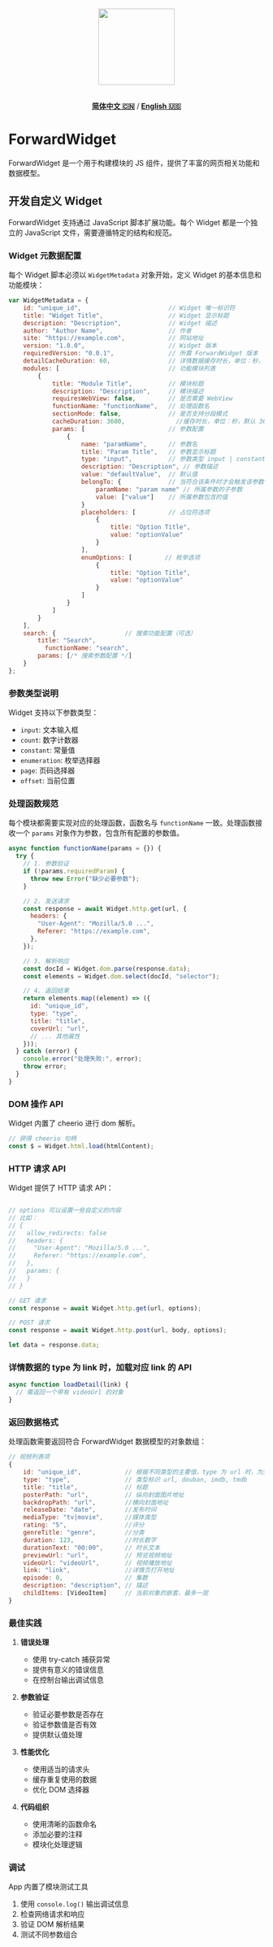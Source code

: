 <p align="center">
  <br>
  <img width="150" src="./icon.png">
  <br>
  <br>
</p>

<div align=center>
    
[**简体中文 🇨🇳**](README.md) / [**English 🇺🇸**](README_EN.md)

</div>

# ForwardWidget

ForwardWidget 是一个用于构建模块的 JS 组件，提供了丰富的网页相关功能和数据模型。

## 开发自定义 Widget

ForwardWidget 支持通过 JavaScript 脚本扩展功能。每个 Widget 都是一个独立的 JavaScript 文件，需要遵循特定的结构和规范。

### Widget 元数据配置

每个 Widget 脚本必须以 `WidgetMetadata` 对象开始，定义 Widget 的基本信息和功能模块：

```javascript
var WidgetMetadata = {
    id: "unique_id",                        // Widget 唯一标识符
    title: "Widget Title",                  // Widget 显示标题
    description: "Description",             // Widget 描述
    author: "Author Name",                  // 作者
    site: "https://example.com",            // 网站地址
    version: "1.0.0",                       // Widget 版本
    requiredVersion: "0.0.1",               // 所需 ForwardWidget 版本
    detailCacheDuration: 60,                // 详情数据缓存时长，单位：秒，默认 60 秒
    modules: [                              // 功能模块列表
        {
            title: "Module Title",          // 模块标题
            description: "Description",     // 模块描述
            requiresWebView: false,         // 是否需要 WebView
            functionName: "functionName",   // 处理函数名
            sectionMode: false,             // 是否支持分段模式
            cacheDuration: 3600,              //缓存时长，单位：秒，默认 3600 秒
            params: [                       // 参数配置
                {
                    name: "paramName",      // 参数名
                    title: "Param Title",   // 参数显示标题
                    type: "input",          // 参数类型 input | constant | enumeration | count | page | offset
                    description: "Description", // 参数描述
                    value: "defaultValue",  // 默认值
                    belongTo: {             // 当符合该条件时才会触发该参数
                        paramName: "param name" // 所属参数的子参数
                        value: ["value"]    // 所属参数包含的值
                    }
                    placeholders: [         // 占位符选项
                        {
                            title: "Option Title",
                            value: "optionValue"
                        }
                    ],
                    enumOptions: [         // 枚举选项
                        {
                            title: "Option Title",
                            value: "optionValue"
                        }
                    ]
                }
            ]
        }
    ],
    search: {                   // 搜索功能配置（可选）
        title: "Search",
          functionName: "search",
        params: [/* 搜索参数配置 */]
    }
};
```

### 参数类型说明

Widget 支持以下参数类型：

- `input`: 文本输入框
- `count`: 数字计数器
- `constant`: 常量值
- `enumeration`: 枚举选择器
- `page`: 页码选择器
- `offset`: 当前位置

### 处理函数规范

每个模块都需要实现对应的处理函数，函数名与 `functionName` 一致。处理函数接收一个 `params` 对象作为参数，包含所有配置的参数值。

```javascript
async function functionName(params = {}) {
  try {
    // 1. 参数验证
    if (!params.requiredParam) {
      throw new Error("缺少必要参数");
    }

    // 2. 发送请求
    const response = await Widget.http.get(url, {
      headers: {
        "User-Agent": "Mozilla/5.0 ...",
        Referer: "https://example.com",
      },
    });

    // 3. 解析响应
    const docId = Widget.dom.parse(response.data);
    const elements = Widget.dom.select(docId, "selector");

    // 4. 返回结果
    return elements.map((element) => ({
      id: "unique_id",
      type: "type",
      title: "title",
      coverUrl: "url",
      // ... 其他属性
    }));
  } catch (error) {
    console.error("处理失败:", error);
    throw error;
  }
}
```

### DOM 操作 API

Widget 内置了 cheerio 进行 dom 解析。

```javascript
// 获得 cheerio 句柄
const $ = Widget.html.load(htmlContent);
```

### HTTP 请求 API

Widget 提供了 HTTP 请求 API：

```javascript

// options 可以设置一些自定义的内容
// 比如：
// {
//   allow_redirects: false
//   headers: {
//     "User-Agent": "Mozilla/5.0 ...",
//     Referer: "https://example.com",
//   },
//   params: {
//   }
// }

// GET 请求
const response = await Widget.http.get(url, options);

// POST 请求
const response = await Widget.http.post(url, body, options);

let data = response.data;
```

### 详情数据的 type 为 link 时，加载对应 link 的 API

```javascript
async function loadDetail(link) {
  // 需返回一个带有 videoUrl 的对象
}
```

### 返回数据格式

处理函数需要返回符合 ForwardWidget 数据模型的对象数组：

```javascript
// 视频列表项
{
    id: "unique_id",            // 根据不同类型的主要值，type 为 url 时，为对应 url，type 为 douban、imdb、tmdb 时，id 为对应 id 值。如果为 tmdb 的 id，需要由 type.id 组成，如：tv.123 movie.234。
    type: "type",               // 类型标识 url, douban, imdb, tmdb
    title: "title",             // 标题
    posterPath: "url",          // 纵向封面图片地址
    backdropPath: "url",        //横向封面地址
    releaseDate: "date",        //发布时间
    mediaType: "tv|movie",      //媒体类型
    rating: "5",                //评分
    genreTitle: "genre",        //分类
    duration: 123,              //时长数字
    durationText: "00:00",      // 时长文本
    previewUrl: "url",          // 预览视频地址
    videoUrl: "videoUrl",       // 视频播放地址
    link: "link",               //详情页打开地址
    episode: 0,                 // 集数
    description: "description", // 描述
    childItems: [VideoItem]     // 当前对象的嵌套，最多一层
}
```

### 最佳实践

1. **错误处理**
   - 使用 try-catch 捕获异常
   - 提供有意义的错误信息
   - 在控制台输出调试信息

2. **参数验证**
   - 验证必要参数是否存在
   - 验证参数值是否有效
   - 提供默认值处理

3. **性能优化**
   - 使用适当的请求头
   - 缓存重复使用的数据
   - 优化 DOM 选择器

4. **代码组织**
   - 使用清晰的函数命名
   - 添加必要的注释
   - 模块化处理逻辑

### 调试

App 内置了模块测试工具

1. 使用 `console.log()` 输出调试信息
2. 检查网络请求和响应
3. 验证 DOM 解析结果
4. 测试不同参数组合
